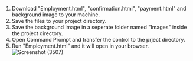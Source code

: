 1. Download "Employment.html", "confirmation.html", "payment.html" and background image to your machine.
2. Save the files to your project directory.
3. Save the background image in a seperate folder named "Images" inside the project directory.
4. Open Command Prompt and transfer the control to the prject directory.
5. Run "Employment.html" and it will open in your browser.
![Screenshot (3507)](https://github.com/user-attachments/assets/cba4d697-91cd-4770-972c-83b2c781f37d)
